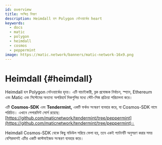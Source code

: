 ```yaml
---
id: overview
title: সংক্ষিপ্ত বিবরণ
description: Heimdall হল Polygon নেটওয়ার্কের heart
keywords:
  - docs
  - matic
  - polygon
  - heimdall
  - cosmos
  - peppermint
image: https://matic.network/banners/matic-network-16x9.png
---
```


# Heimdall {#heimdall}

Heimdall হল Polygon নেটওয়ার্কের হৃদয়। এটি যাচাইকারী, ব্লক প্রযোজক নির্বাচন, স্প্যান, Ethereum এবং Matic এবং সিস্টেমের অন্যান্য অপরিহার্য দিকগুলির মধ্যে স্টেট-সিঙ্ক প্রক্রিয়া পরিচালনা করে।

এটি **Cosmos-SDK** এবং **Tendermint,** একটি ফর্কড সংস্করণ ব্যবহার করে, যা Cosmos-SDK নামে পরিচিত। এখানে পেপারমিন্ট সোর্স রয়েছে: [https://github.com/maticnetwork/tendermint/tree/peppermint](https://github.com/maticnetwork/tendermint/tree/peppermint)।

Heimdall Cosmos-SDK থেকে কিছু মডিউল সরিয়ে ফেলা হয়, তবে একই প্যাটার্নটি অনুসরণ করার সময় বেশিরভাগই এটির একটি কাস্টমাইজড সংস্করণ ব্যবহার করে।